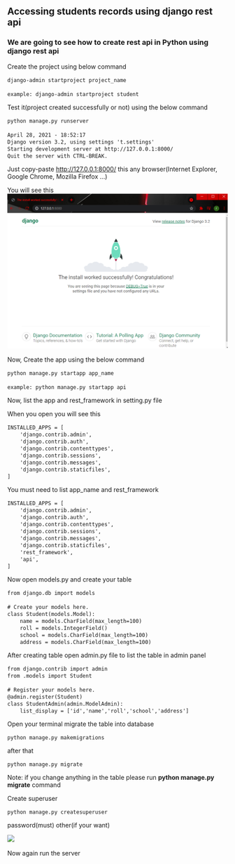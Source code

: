 ## Accessing students records using django rest api
### We are going to see how to create rest api in Python using django rest api


Create the project using below command
```
django-admin startproject project_name 

example: django-admin startproject student

```

Test it(project created successfully or not) using the below command 
```
python manage.py runserver

April 28, 2021 - 18:52:17
Django version 3.2, using settings 't.settings'
Starting development server at http://127.0.0.1:8000/
Quit the server with CTRL-BREAK.
```
Just copy-paste http://127.0.0.1:8000/ this any browser(Internet Explorer, Google Chrome, Mozilla Firefox ...)

You will see this 
![](images/1.png)

Now, Create the app using the below command
```
python manage.py startapp app_name 

example: python manage.py startapp api

```

Now, list the app and rest_framework in setting.py file 

When you open you will see this
```
INSTALLED_APPS = [
    'django.contrib.admin',
    'django.contrib.auth',
    'django.contrib.contenttypes',
    'django.contrib.sessions',
    'django.contrib.messages',
    'django.contrib.staticfiles',
]
```
You must need to list app_name and rest_framework
```
INSTALLED_APPS = [
    'django.contrib.admin',
    'django.contrib.auth',
    'django.contrib.contenttypes',
    'django.contrib.sessions',
    'django.contrib.messages',
    'django.contrib.staticfiles',
    'rest_framework',
    'api',
]
```

Now open models.py and create your table
```
from django.db import models

# Create your models here.
class Student(models.Model):
    name = models.CharField(max_length=100)
    roll = models.IntegerField()
    school = models.CharField(max_length=100)
    address = models.CharField(max_length=100)
```

After creating table open admin.py file to list the table in admin panel 

```
from django.contrib import admin
from .models import Student

# Register your models here.
@admin.register(Student)
class StudentAdmin(admin.ModelAdmin):
    list_display = ['id','name','roll','school','address']
```

Open your terminal migrate the table into database 
```
python manage.py makemigrations
```
after that
```
python manage.py migrate
```
Note: if you change anything in the table please run **python manage.py migrate** command

Create superuser 
```
python manage.py createsuperuser
```
password(must) other(if your want)

![](images/2.png)

Now again run the server
